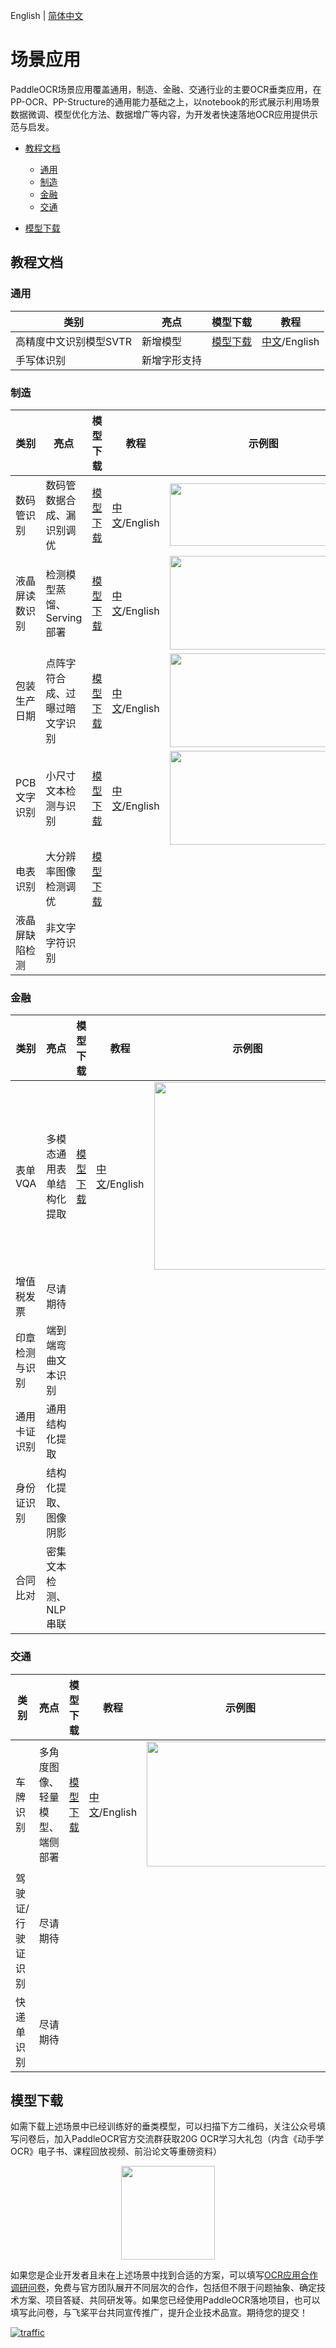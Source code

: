 English | [简体中文](README.md)

# 场景应用

PaddleOCR场景应用覆盖通用，制造、金融、交通行业的主要OCR垂类应用，在PP-OCR、PP-Structure的通用能力基础之上，以notebook的形式展示利用场景数据微调、模型优化方法、数据增广等内容，为开发者快速落地OCR应用提供示范与启发。

- [教程文档](#1)
  - [通用](#11)
  - [制造](#12)
  - [金融](#13)
  - [交通](#14)

- [模型下载](#2)

<a name="1"></a>

## 教程文档

<a name="11"></a>

### 通用

| 类别                   | 亮点         | 模型下载       | 教程                                    |
| ---------------------- | ------------ | -------------- | --------------------------------------- |
| 高精度中文识别模型SVTR | 新增模型     | [模型下载](#2) | [中文](./高精度中文识别模型.md)/English |
| 手写体识别             | 新增字形支持 |                |                                         |

<a name="12"></a>

### 制造

| 类别           | 亮点                           | 模型下载       | 教程                                                         | 示例图                                                       |
| -------------- | ------------------------------ | -------------- | ------------------------------------------------------------ | ------------------------------------------------------------ |
| 数码管识别     | 数码管数据合成、漏识别调优     | [模型下载](#2) | [中文](./光功率计数码管字符识别/光功率计数码管字符识别.md)/English | <img src="https://ai-studio-static-online.cdn.bcebos.com/7d5774a273f84efba5b9ce7fd3f86e9ef24b6473e046444db69fa3ca20ac0986"  width = "300" height = "100" /> |
| 液晶屏读数识别 | 检测模型蒸馏、Serving部署      | [模型下载](#2) | [中文](./液晶屏读数识别.md)/English                          | <img src="https://ai-studio-static-online.cdn.bcebos.com/901ab741cb46441ebec510b37e63b9d8d1b7c95f63cc4e5e8757f35179ae6373"  width = "300" height = "150" /> |
| 包装生产日期   | 点阵字符合成、过曝过暗文字识别 | [模型下载](#2) | [中文](./包装生产日期识别.md)/English                        | <img src="https://ai-studio-static-online.cdn.bcebos.com/d9e0533cc1df47ffa3bbe99de9e42639a3ebfa5bce834bafb1ca4574bf9db684"  width = "300" height = "150" /> |
| PCB文字识别    | 小尺寸文本检测与识别           | [模型下载](#2) | [中文](./PCB字符识别/PCB字符识别.md)/English                 | <img src="https://ai-studio-static-online.cdn.bcebos.com/95d8e95bf1ab476987f2519c0f8f0c60a0cdc2c444804ed6ab08f2f7ab054880"  width = "300" height = "150" /> |
| 电表识别       | 大分辨率图像检测调优           | [模型下载](#2) |                                                              |                                                              |
| 液晶屏缺陷检测 | 非文字字符识别                 |                |                                                              |                                                              |

<a name="13"></a>

### 金融

| 类别           | 亮点                     | 模型下载       | 教程                                | 示例图                                                       |
| -------------- | ------------------------ | -------------- | ----------------------------------- | ------------------------------------------------------------ |
| 表单VQA        | 多模态通用表单结构化提取 | [模型下载](#2) | [中文](./多模态表单识别.md)/English | <img src="https://ai-studio-static-online.cdn.bcebos.com/a3b25766f3074d2facdf88d4a60fc76612f51992fd124cf5bd846b213130665b"  width = "300" height = "300" /> |
| 增值税发票     | 尽请期待                 |                |                                     |                                                              |
| 印章检测与识别 | 端到端弯曲文本识别       |                |                                     |                                                              |
| 通用卡证识别   | 通用结构化提取           |                |                                     |                                                              |
| 身份证识别     | 结构化提取、图像阴影     |                |                                     |                                                              |
| 合同比对       | 密集文本检测、NLP串联    |                |                                     |                                                              |

<a name="14"></a>

### 交通

| 类别              | 亮点                           | 模型下载       | 教程                                | 示例图                                                       |
| ----------------- | ------------------------------ | -------------- | ----------------------------------- | ------------------------------------------------------------ |
| 车牌识别          | 多角度图像、轻量模型、端侧部署 | [模型下载](#2) | [中文](./轻量级车牌识别.md)/English | <img src="https://ai-studio-static-online.cdn.bcebos.com/76b6a0939c2c4cf49039b6563c4b28e241e11285d7464e799e81c58c0f7707a7"  width = "300" height = "200" /> |
| 驾驶证/行驶证识别 | 尽请期待                       |                |                                     |                                                              |
| 快递单识别        | 尽请期待                       |                |                                     |                                                              |

<a name="2"></a>

## 模型下载

如需下载上述场景中已经训练好的垂类模型，可以扫描下方二维码，关注公众号填写问卷后，加入PaddleOCR官方交流群获取20G OCR学习大礼包（内含《动手学OCR》电子书、课程回放视频、前沿论文等重磅资料）

<div align="center">
<img src="https://ai-studio-static-online.cdn.bcebos.com/dd721099bd50478f9d5fb13d8dd00fad69c22d6848244fd3a1d3980d7fefc63e"  width = "150" height = "150" />
</div>

如果您是企业开发者且未在上述场景中找到合适的方案，可以填写[OCR应用合作调研问卷](https://paddle.wjx.cn/vj/QwF7GKw.aspx)，免费与官方团队展开不同层次的合作，包括但不限于问题抽象、确定技术方案、项目答疑、共同研发等。如果您已经使用PaddleOCR落地项目，也可以填写此问卷，与飞桨平台共同宣传推广，提升企业技术品宣。期待您的提交！

<a href="https://trackgit.com">
<img src="https://us-central1-trackgit-analytics.cloudfunctions.net/token/ping/l63cvzo0w09yxypc7ygl" alt="traffic" />
</a>
